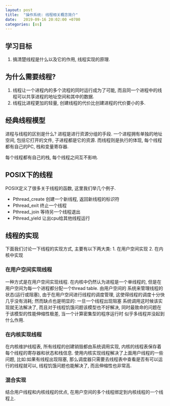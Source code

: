 ```yaml
---
layout: post
title:  "操作系统: 线程相关概念简介"
date:   2019-09-16 20:02:00 +0700
categories: [os]
---
```


## 学习目标
1. 搞清楚线程是什么以及它的作用, 线程实现的原理.

## 为什么需要线程?
1. 线程让一个进程内的多个流程的同时运行成为了可能, 而且同一个进程中的线程可以共享进程的地址空间和其中的数据.
2. 线程比进程更加的轻量, 创建线程的代价比创建进程的代价要小的多.

## 经典线程模型
进程与线程的区别是什么?
进程是进行资源分组的手段. 一个进程拥有单独的地址空间, 包括它打开的文件, 子进程都是它的资源.
而线程则是执行的体现, 每个线程都有自己的PC, 栈和变量寄存器.

每个线程都有自己的栈, 每个线程之间互不影响.

## POSIX下的线程
POSIX定义了很多关于线程的函数, 这里我们举几个例子.
- Pthread_create 创建一个新线程, 返回新线程的标识符
- Pthread_exit 终止一个线程
- Pthread_join 等待另一个线程退出
- Pthread_yield 让出cpu给其他线程运行

## 线程的实现
下面我们讨论一下线程的实现方式, 主要有以下两大类: 1. 在用户空间实现 2. 在内核中实现

### 在用户空间实现线程
一种方式是在用户空间实现线程. 在内核中仍然认为进程是一个单线程的, 但是在用户空间为每一个进程都分配一个thread table. 由用户空间的
系统来管理线程的状态(运行或阻塞), 由于在用户空间进行线程的调度管理, 这使得线程的调度十分快几乎没有消耗; 然而缺点也是明显的: 一旦一个线程出现阻塞
系统调用这时候该实现就无法解决了, 而且对于线程饥饿问题该模型也不好解决, 同时最致命的问题在于该模型的性能伸缩性极差, 当一个计算密集型的程序运行时
似乎多线程并没起到什么作用.                 

### 在内核实现线程
在内核维护线程表, 所有线程的创建销毁都由系统调用实现, 内核的线程表保存着每个线程的寄存器和状态和栈信息.
使用内核实现线程解决了上面用户线程的一些问题, 比如:如果有线程出现阻塞, 那么调度器只需要去线程表中查看是否有可以运行的线程就可以,
线程饥饿问题也能解决了, 而且伸缩性也非常高.

### 混合实现
结合用户线程和内核线程的优点, 在用户空间的多个线程绑定到内核线程的一个线程上.
 



 
